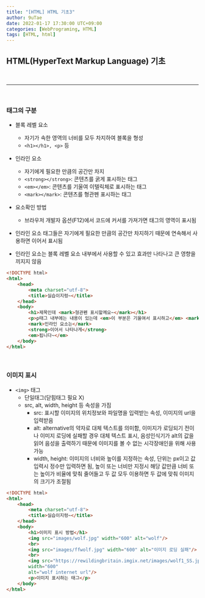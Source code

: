 ```yaml
---
title: "[HTML] HTML 기초3"
author: 9uTae
date: 2022-01-17 17:30:00 UTC+09:00
categories: [WebPrograming, HTML]
tags: [HTML, html]
---
```


## HTML(HyperText Markup Language) 기초

<br>

---

<br>

### 태그의 구분

- 블록 레벨 요소
    - 자기가 속한 영역의 너비를 모두 차지하여 블록을 형성
    - `<h1></h1>, <p>` 등
    
- 인라인 요소
    - 자기에게 필요한 만큼의 공간만 차지
    - `<strong></strong>`: 콘텐츠를 굵게 표시하는 태그
    - `<em></em>`: 콘텐츠를 기울여 이텔릭체로 표시하는 태그
    - `<mark></mark>`: 콘텐츠를 형관펜 표시하는 태그

- 요소확인 방법
    - 브라우저 개발자 옵션(F12)에서 코드에 커서를 가져가면 태그의 영역이 표시됨

- 인라인 요소 태그들은 자기에게 필요한 만큼의 공간만 차지하기 때문에 연속해서 사용하면 이어서 표시됨

- 인라인 요소는 블록 레벨 요소 내부에서 사용할 수 있고 효과만 나타나고 큰 영향을 끼지지 않음

```html
<!DOCTYPE html>
<html>
    <head>
        <meta charset="utf-8">
        <title>실습이지렁~</title>
    </head>
    <body>
        <h1>제목인데 <mark>형관펜 표시할께요~</mark></h1>
        <p>p태그 내부에는 내용이 있는데 <em>이 부분은 기울여서 표시하고</em> <mark>이 부분은 형광펜 표시 할께요~</mark></p>
        <mark>인라인 요소는</mark>
        <strong>이어서 나타나게</strong>
        <em>됩니다~</em>
    </body>
</html>
```

<br>

### 이미지 표시

- `<img>` 태그
    - 단일태그(닫힘태그 필요 X)
    - src, alt, width, height 등 속성을 가짐
        - src: 표시할 이미지의 위치정보와 파일명을 입력받는 속성, 이미지의 url을 입력받음
        - alt: alternative의 약자로 대체 텍스트를 의미함, 이미지가 로딩되기 전이나 이미지 로딩에 실패할 경우 대체 텍스트 표시, 음성인식기가 alt의 값을 읽어 음성을 출력하기 때문에 이미지를 볼 수 없는 시각장애인을 위해 사용가능
        - width, height: 이미지의 너비와 높이를 지정하는 속성, 단위는 px이고 값입력시 정수만 입력하면 됨, 높이 또는 너비만 지정시 해당 값만큼 너비 또는 높이가 비율에 맞춰 줄어들고 두 값 모두 이용하면 두 값에 맞춰 이미지의 크기가 조절됨

```html
<!DOCTYPE html>
<html>
    <head>
        <meta charset="utf-8">
        <title>실습이지렁~</title>
    </head>
    <body>
        <h1>이미지 표시 방법</h1>
        <img src="images/wolf.jpg" width="600" alt="wolf"/>
        <br>
        <img src="images/ffwolf.jpg" width="600" alt="이미지 로딩 실패"/>
        <br>
        <img src="https://rewildingbritain.imgix.net/images/wolf1_SS.jpg?auto=format&crop=focalpoint&domain=rewildingbritain.imgix.net&fit=crop&fp-x=0.5&fp-y=0.5&h=630&ixlib=php-3.3.1&q=82&w=1200"
        width="600"
        alt="wolf internet url"/>
        <p>이미지 표시하는 태그</p>
    </body>
</html>
```
<br>